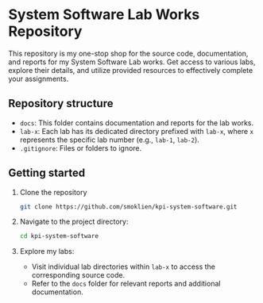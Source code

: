 # System Software Lab Works Repository

This repository is my one-stop shop for the source code, documentation, and reports for my System Software Lab works. Get access to various labs, explore their details, and utilize provided resources to effectively complete your assignments.

## Repository structure

- `docs`: This folder contains documentation and reports for the lab works.
- `lab-x`: Each lab has its dedicated directory prefixed with `lab-x`, where `x` represents the specific lab number (e.g., `lab-1`, `lab-2`).
- `.gitignore`: Files or folders to ignore.

## Getting started

1. Clone the repository

   ```bash
   git clone https://github.com/smoklien/kpi-system-software.git
   ```

2. Navigate to the project directory:

    ```bash
    cd kpi-system-software
    ```
    
3. Explore my labs:

    - Visit individual lab directories within `lab-x` to access the corresponding source code.
    - Refer to the `docs` folder for relevant reports and additional documentation.